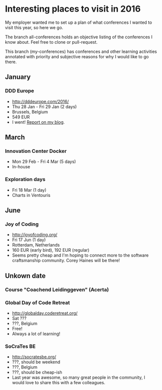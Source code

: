# Interesting places to visit in 2016

My employer wanted me to set up a plan of what conferences I wanted to visit this year, so here we go.

The branch all-conferences holds an objective listing of the conferences I know about. Feel free to clone or pull-request.

This branch (my-conferences) has conferences and other learning activities annotated with priority and subjective reasons for why I would like to go there.

## January

### DDD Europe
* http://dddeurope.com/2016/
* Thu 28 Jan - Fri 29 Jan (2 days)
* Brussels, Belgium
* 549 EUR
* I went! [Report on my blog](http://verhoevenv.github.io/2016/02/01/notes-from-ddd-europe.html).

## March

### Innovation Center Docker
* Mon 29 Feb - Fri 4 Mar (5 days)
* In-house

### Exploration days
* Fri 18 Mar (1 day)
* Charts in Ventouris

## June
### Joy of Coding
* http://joyofcoding.org/
* Fri 17 Jun (1 day)
* Rotterdam, Netherlands
* 160 EUR (early bird), 192 EUR (regular)
* Seems pretty cheap and I'm hoping to connect more to the software craftsmanship community. Corey Haines will be there!

## Unkown date
### Course "Coachend Leidinggeven" (Acerta)

### Global Day of Code Retreat
* http://globalday.coderetreat.org/
* Sat ???
* ???, Belgium
* Free!
* Always a lot of learning!

### SoCraTes BE
* <http://socratesbe.org/>
* ???, should be weekend
* ???, Belgium
* ???, should be cheap-ish
* Last year was awesome, so many great people in the community, I would love to share this with a few colleagues.
